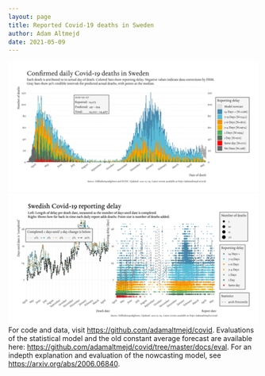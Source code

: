 ```yaml
---
layout: page
title: Reported Covid-19 deaths in Sweden
author: Adam Altmejd
date: 2021-05-09
---
```


![Graph of Swedish Covid-19 deaths with reporting delay.](deaths_lag_sweden_2021-05-09.png "Swedish Covid-19 deaths.")
![Graph of Swedish Covid-19 reporting delay in daily deaths.](lag_trend_sweden_2021-05-09.png "Trend in Swedish Covid-19 mortality reporting delay.")
For code and data, visit <https://github.com/adamaltmejd/covid>.
Evaluations of the statistical model and the old constant average forecast are available here: <https://github.com/adamaltmejd/covid/tree/master/docs/eval>.
For an indepth explanation and evaluation of the nowcasting model, see <https://arxiv.org/abs/2006.06840>.
